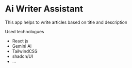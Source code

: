 # Ai Writer Assistant

This app helps to write articles based on title and description

Used technologues

- React js
- Gemini AI
- TailwindCSS
- shadcn/UI
- ...
